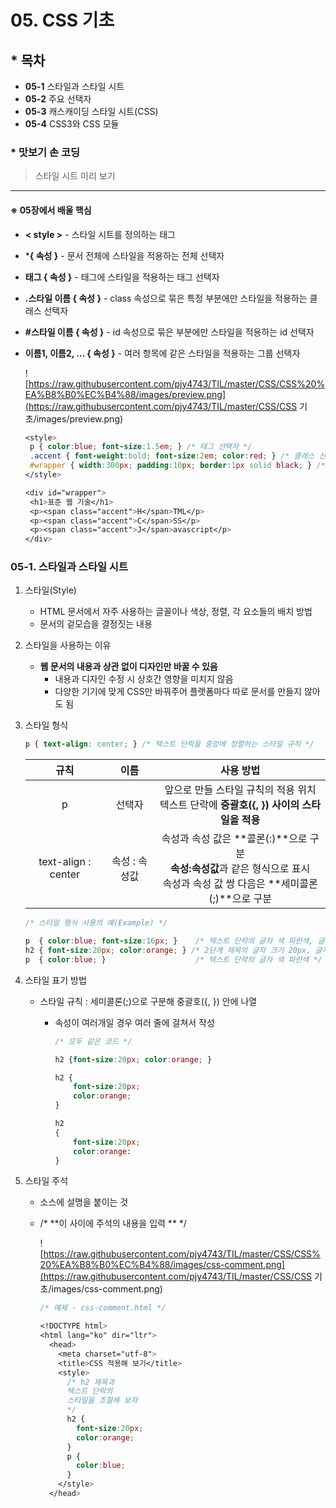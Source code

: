 # 05. CSS 기초

## * 목차

- **05-1** 스타일과 스타일 시트
- **05-2** 주요 선택자
- **05-3**  캐스캐이딩 스타일 시트(CSS)
- **05-4** CSS3와 CSS 모듈



### * 맛보기 손 코딩

> 스타일 시트 미리 보기

---

#### ※ 05장에서 배울 핵심

 * **< style >** - 스타일 시트를 정의하는 태그

 * ***{ 속성 }** - 문서 전체에 스타일을 적용하는 전체 선택자

 * **태그 { 속성 }** - 태그에 스타일을 적용하는 태그 선택자

 * **.스타일 이름 { 속성 }** - class 속성으로 묶은 특정 부분에만 스타일을 적용하는 클래스 선택자

 * **#스타일 이름 { 속성 }** - id 속성으로 묶은 부분에만 스타일을 적용하는 id 선택자

 * **이름1, 이름2, ... { 속성 }** - 여러 항목에 같은 스타일을 적용하는 그룹 선택자

   

   

   ![https://raw.githubusercontent.com/pjy4743/TIL/master/CSS/CSS%20%EA%B8%B0%EC%B4%88/images/preview.png](https://raw.githubusercontent.com/pjy4743/TIL/master/CSS/CSS 기초/images/preview.png)

   ```css
   <style>
   	p { color:blue; font-size:1.5em; } /* 태그 선택자 */
   	.accent { font-weight:bold; font-size:2em; color:red; } /* 클래스 선택자 */
   	#wrapper { width:300px; padding:10px; border:1px solid black; } /* id 선택자 */
   </style>
   
   <div id="wrapper">
   	<h1>표준 웹 기술</h1>
   	<p><span class="accent">H</span>TML</p>
   	<p><span class="accent">C</span>SS</p>
   	<p><span class="accent">J</span>avascript</p>
   </div>
   ```

   

### 05-1. 스타일과 스타일 시트

1. 스타일(Style)

   - HTML 문서에서 자주 사용하는 글꼴이나 색상, 정렬, 각 요소들의 배치 방법
   - 문서의 겉모습을 결정짓는 내용

2. 스타일을 사용하는 이유

   - **웹 문서의 내용과 상관 없이 디자인만 바꿀 수 있음**
     - 내용과 디자인 수정 시 상호간 영향을 미치지 않음
     - 다양한 기기에 맞게 CSS만 바꿔주어 플랫폼마다 따로 문서를 만들지 않아도 됨

3. 스타일 형식

   ```css
   p { text-align: center; } /* 텍스트 단락을 중앙에 정렬하는 스타일 규칙 */
   ```

   |        규칙         |     이름      |                          사용 방법                           |
   | :-----------------: | :-----------: | :----------------------------------------------------------: |
   |          p          |    선택자     | 앞으로 만들 스타일 규칙의 적용 위치<br />텍스트 단락에 **중괄호({, }) 사이의 스타일을 적용** |
   | text-align : center | 속성 : 속성값 | 속성과 속성 값은 **콜론(:)**으로 구분<br />**속성:속성값**과 같은 형식으로 표시<br />속성과 속성 값 쌍 다음은 **세미콜론(;)**으로 구분 |

   ```css
   /* 스타일 형식 사용의 예(Example) */
   
   p  { color:blue; font-size:16px; } 	 /* 텍스트 단락의 글자 색 파란색, 글자 크기 16px */
   h2 { font-size:20px; color:orange; } /* 2단계 제목의 글자 크기 20px, 글자 색상 주황색 */
   p  { color:blue; } 					 /* 텍스트 단락의 글자 색 파란색 */
   ```

4. 스타일 표기 방법

   - 스타일 규칙 : 세미콜론(;)으로 구분해 중괄호({, }) 안에 나열

     - 속성이 여러개일 경우 여러 줄에 걸쳐서 작성

       ```css
       /* 모두 같은 코드 */
       
       h2 {font-size:20px; color:orange; }
       ```

       ```css
       h2 {
           font-size:20px;
           color:orange;
       }
       ```

       ```css
       h2
       {
           font-size:20px;
           color:orange:
       }
       ```

5. 스타일 주석

   - 소스에 설명을 붙이는 것

   - /* **이 사이에 주석의 내용을 입력 ** */

     ![https://raw.githubusercontent.com/pjy4743/TIL/master/CSS/CSS%20%EA%B8%B0%EC%B4%88/images/css-comment.png](https://raw.githubusercontent.com/pjy4743/TIL/master/CSS/CSS 기초/images/css-comment.png)

     ```css
     /* 예제 - css-comment.html */
     
     <!DOCTYPE html>
     <html lang="ko" dir="ltr">
       <head>
         <meta charset="utf-8">
         <title>CSS 적용해 보기</title>
         <style>
           /* h2 제목과
           텍스트 단락의
           스타일을 조절해 보자
           */
           h2 {
             font-size:20px;
             color:orange;
           }
           p {
             color:blue;
           }
         </style>
       </head>
     ```

     